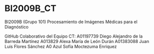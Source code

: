 # BI2009B_CT

BI2009B (Grupo 101) Procesamiento de Imágenes Médicas para el Diagnóstico

GitHub Colaborativo del Equipo CT: 
A01197739 Diego Alejandro de la Barreda Martínez
A013829 Alexa María de León Durán
A01383088 Juan Luis Flores Sánchez
A0 Azul Sofía Moctezuma Enriquez
